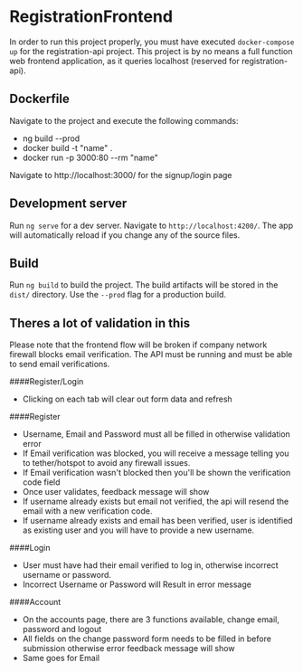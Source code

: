 # RegistrationFrontend

In order to run this project properly, you must have executed `docker-compose up` for the registration-api project.
This project is by no means a full function web frontend application, as it queries localhost (reserved for registration-api).

## Dockerfile

Navigate to the project and execute the following commands:
- ng build --prod
- docker build -t "name" .
- docker run -p 3000:80 --rm "name"

Navigate to http://localhost:3000/ for the signup/login page

## Development server

Run `ng serve` for a dev server. Navigate to `http://localhost:4200/`. The app will automatically reload if you change any of the source files.

## Build

Run `ng build` to build the project. The build artifacts will be stored in the `dist/` directory. Use the `--prod` flag for a production build.

## Theres a lot of validation in this

Please note that the frontend flow will be broken if company network firewall blocks email
verification. The API must be running and must be able to send email verifications.

####Register/Login
- Clicking on each tab will clear out form data and refresh 

####Register
- Username, Email and Password must all be filled in otherwise validation error
- If Email verification was blocked, you will receive a message telling you to tether/hotspot to avoid any firewall issues.
- If Email verification wasn't blocked then you'll be shown the verification code field
- Once user validates, feedback message will show
- If username already exists but email not verified, the api will resend the email with a new verification code.
- If username already exists and email has been verified, user is identified as existing user and you will have to provide a new username.

####Login
- User must have had their email verified to log in, otherwise incorrect username or password.
- Incorrect Username or Password will Result in error message

####Account
- On the accounts page, there are 3 functions available, change email, password and logout
- All fields on the change password form needs to be filled in before submission otherwise error feedback message will show
- Same goes for Email

